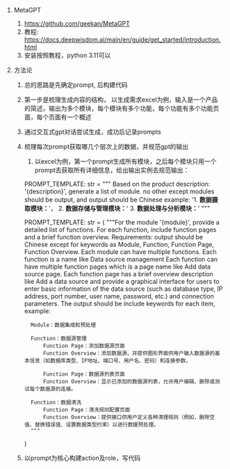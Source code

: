 1. MetaGPT
   1. https://github.com/geekan/MetaGPT
   2. 教程: https://docs.deepwisdom.ai/main/en/guide/get_started/introduction.html
   3. 安装按照教程，python 3.11可以

2. 方法论
   1. 总的思路是先确定prompt, 后构建代码
   2. 第一步是梳理生成内容的结构， 以生成需求excel为例，输入是一个产品的简述，输出为多个模块，每个模块有多个功能，每个功能有多个功能页面，每个页面有一个概述
   3. 通过交互式gpt对话尝试生成，成功后记录prompts
   4. 梳理每次prompt获取哪几个层次上的数据，并规范gpt的输出
      1. 以excel为例，第一个prompt生成所有模块，之后每个模块只用一个prompt去获取所有详细信息，给出输出实例去规范输出：

        PROMPT_TEMPLATE: str = """
            Based on the product description: '{description}', generate a list of module.
            no other except modules should be output, and output should be Chinese
            example:
            '1. **数据摄取模块：**'， 
            2. **数据存储与管理模块：**'
            3. **数据处理与分析模块：**'
            """


        PROMPT_TEMPLATE: str = (
            """For the module '{module}', provide a detailed list of functions. For each function, include function pages and a brief function overview.
            Requirements: 
            output should be Chinese except for keywords as Module, Function, Function Page, Function Overview.
            Each module can have multiple functions.
            Each function is a name like Data source management
            Each function can have multiple function pages which is a page name like Add data source page.
            Each function page has a brief overview description like Add a data source and provide a graphical interface for users to enter basic information of the data source (such as database type, IP address, port number, user name, password, etc.) and connection parameters.
            The output should be include keywords for each item, example:
            
            Module：数据集成和预处理

            Function：数据源管理
                Function Page：添加数据源页面
                Function Overview：添加数据源，并提供图形界面供用户输入数据源的基本信息（如数据库类型、IP地址、端口号、用户名、密码）和连接参数。

                Function Page：数据源列表页面
                Function Overview：显示已添加的数据源列表，允许用户编辑、删除或测试每个数据源的连接。
                
            Function：数据清洗
                Function Page：清洗规则配置页面
                Function Overview：提供接口供用户定义各种清理规则（例如，删除空值、替换错误值、设置数据类型约束）以进行数据预处理。
            """
        )

    3. 以prompt为核心构建action及role，写代码